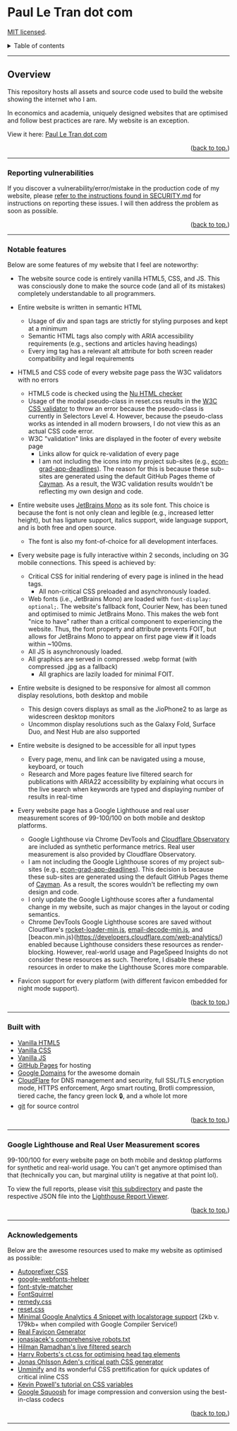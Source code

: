 # Paul Le Tran dot com

[MIT licensed](https://github.com/PaulTran47/paultran47.github.io/blob/master/LICENCE.md).

<details>
  <summary>Table of contents</summary>
  <ul>
    <li>
      <a href="#overview">Overview</a>
      <ul>
        <li><a href="#notable-features">Notable features</a></li>
        <li><a href="#reporting-vulnerabilities">Reporting vulnerabilities</a></li>
      </ul>
    </li>
    <li><a href="#built-with">Built with:</a></li>
    <li><a href="#google-lighthouse-and-real-user-measurement-scores">Google Lighthouse scores</a></li>
    <li><a href="#acknowledgements">Acknowledgments</a></li>
  </ul>
</details>

---

## Overview

This repository hosts all assets and source code used to build the website
showing the internet who I am.

In economics and academia, uniquely designed websites that are optimised and
follow best practices are rare. My website is an exception.

View it here: [Paul Le Tran dot com](https://paulletran.com/)

<p align="right">
  (<a href="#paul-le-tran-dot-com">back to top.</a>)
</p>

---

### Reporting vulnerabilities

If you discover a vulnerability/error/mistake in the production code of my
website, please [refer to the instructions found in SECURITY.md](https://github.com/PaulTran47/paultran47.github.io/blob/master/SECURITY.md)
for instructions on reporting these issues. I will then address the problem as
soon as possible.

<p align="right">
  (<a href="#paul-le-tran-dot-com">back to top.</a>)
</p>

---

### Notable features

Below are some features of my website that I feel are noteworthy:

* The website source code is entirely vanilla HTML5, CSS, and JS. This was
consciously done to make the source code (and all of its mistakes) completely
understandable to all programmers.

* Entire website is written in semantic HTML
  * Usage of div and span tags are strictly for styling purposes and kept at a minimum
  * Semantic HTML tags also comply with ARIA accessibility requirements (e.g.,
  sections and articles having headings)
  * Every img tag has a relevant alt attribute for both screen reader
  compatibility and legal requirements

* HTML5 and CSS code of every website page pass the W3C validators with no errors
  * HTML5 code is checked using the [Nu HTML checker](https://validator.w3.org/nu/)
  * Usage of the modal pseudo-class in reset.css results in the [W3C CSS validator](https://jigsaw.w3.org/css-validator/)
  to throw an error because the pseudo-class is currently in Selectors Level 4.
  However, because the pseudo-class works as intended in all modern browsers, I
  do not view this as an actual CSS code error.
  * W3C "validation" links are displayed in the footer of every website page
    * Links allow for quick re-validation of every page
    * I am not including the icons into my project sub-sites (e.g., [econ-grad-app-deadlines](https://github.com/PaulTran47/econ-grad-app-deadlines)).
    The reason for this is because these sub-sites are generated using the
    default GitHub Pages theme of [Cayman](https://github.com/pages-themes/cayman).
    As a result, the W3C validation results wouldn't be reflecting my own design
    and code.

* Entire website uses [JetBrains Mono](https://www.jetbrains.com/lp/mono/) as
its sole font. This choice is because the font is not only clean and legible (e.g.,
increased letter height), but has ligature support, italics support, wide
language support, and is both free and open source.
  * The font is also my font-of-choice for all development interfaces.

* Every website page is fully interactive within 2 seconds, including on 3G
mobile connections. This speed is achieved by:
  * Critical CSS for initial rendering of every page is inlined in the head tags.
    * All non-critical CSS preloaded and asynchronously loaded.
  * Web fonts (i.e., JetBrains Mono) are loaded with `font-display: optional;`.
  The website's fallback font, Courier New, has been tuned and optimised to
  mimic JetBrains Mono. This makes the web font "nice to have" rather than a
  critical component to experiencing the website. Thus, the font property and
  attribute prevents FOIT, but allows for JetBrains Mono to appear on first page
  view **if** it loads within ~100ms.
  * All JS is asynchronously loaded.
  * All graphics are served in compressed .webp format (with compressed .jpg as
  a fallback)
    * All graphics are lazily loaded for minimal FOIT.

* Entire website is designed to be responsive for almost all common display
resolutions, both desktop and mobile
  * This design covers displays as small as the JioPhone2 to as large as widescreen
  desktop monitors
  * Uncommon display resolutions such as the Galaxy Fold, Surface Duo, and Nest
  Hub are also supported

* Entire website is designed to be accessible for all input types
  * Every page, menu, and link can be navigated using a mouse, keyboard, or touch
  * Research and More pages feature live filtered search for publications with
  ARIA22 accessibility by explaining what occurs in the live search when
  keywords are typed and displaying number of results in real-time

* Every website page has a Google Lighthouse and real user measurement scores of
99-100/100 on both mobile and desktop platforms.
  * Google Lighthouse via Chrome DevTools and [Cloudflare Observatory](https://developers.cloudflare.com/speed/speed-test/)
  are included as synthetic performance metrics. Real user measurement is also provided
  by Cloudflare Observatory.
  * I am not including the Google Lighthouse scores of my project sub-sites
  (e.g., [econ-grad-app-deadlines](https://github.com/PaulTran47/econ-grad-app-deadlines)).
  This decision is because these sub-sites are generated using the default GitHub
  Pages theme of [Cayman](https://github.com/pages-themes/cayman). As a result, the
  scores wouldn't be reflecting my own design and code.
  * I only update the Google Lighthouse scores after a fundamental change in my
  website, such as major changes in the layout or coding semantics.
  * Chrome DevTools Google Lighthouse scores are saved without Cloudflare's [rocket-loader-min.js](https://developers.cloudflare.com/speed/optimization/content/rocket-loader/),
  [email-decode-min.js](https://developers.cloudflare.com/waf/tools/scrape-shield/email-address-obfuscation/),
  and [beacon.min.js}(https://developers.cloudflare.com/web-analytics/) enabled
  because Lighthouse considers these resources as render-blocking. However,
  real-world usage and PageSpeed Insights do not consider these resources as such.
  Therefore, I disable these resources in order to make the Lighthouse Scores more
  comparable.

* Favicon support for every platform (with different favicon embedded for night
mode support).

<p align="right">
  (<a href="#paul-le-tran-dot-com">back to top.</a>)
</p>

---

### Built with

* [Vanilla HTML5](https://developer.mozilla.org/en-US/docs/Web/HTML)
* [Vanilla CSS](https://developer.mozilla.org/en-US/docs/Web/CSS)
* [Vanilla JS](https://developer.mozilla.org/en-US/docs/Web/JavaScript)
* [GitHub Pages](https://pages.github.com/) for hosting
* [Google Domains](https://domains.google/) for the awesome domain
* [CloudFlare](https://www.cloudflare.com/) for DNS management and security,
full SSL/TLS encryption mode, HTTPS enforcement, Argo smart routing, Brotli
compression, tiered cache, the fancy green lock :lock:, and a whole lot more
* [git](https://git-scm.com/) for source control

<p align="right">
  (<a href="#paul-le-tran-dot-com">back to top.</a>)
</p>

---

### Google Lighthouse and Real User Measurement scores

99-100/100 for every website page on both mobile and desktop platforms for
synthetic and real-world usage. You can't get anymore optimised than that
(technically you can, but marginal utility is negative at that point lol).

To view the full reports, please visit [this subdirectory](https://github.com/PaulTran47/paultran47.github.io/tree/master/performance/lighthouse)
and paste the respective JSON file into the [Lighthouse Report Viewer](https://googlechrome.github.io/lighthouse/viewer/).

<p align="right">
  (<a href="#paul-le-tran-dot-com">back to top.</a>)
</p>

---

### Acknowledgements

Below are the awesome resources used to make my website as optimised as possible:

* [Autoprefixer CSS](https://github.com/postcss/autoprefixer)
* [google-webfonts-helper](https://github.com/majodev/google-webfonts-helper)
* [font-style-matcher](https://github.com/notwaldorf/font-style-matcher)
* [FontSquirrel](https://www.fontsquirrel.com/tools/webfont-generator)
* [remedy.css](https://github.com/jensimmons/cssremedy)
* [reset.css](https://elad2412.github.io/the-new-css-reset/)
* [Minimal Google Analytics 4 Snippet with localstorage support](https://github.com/jahilldev/minimal-analytics)
(2kb v. 179kb+ when compiled with Google Compiler Service!)
* [Real Favicon Generator](https://github.com/RealFaviconGenerator)
* [jonasjacek's comprehensive robots.txt](https://www.ditig.com/robots-txt-template)
* [Hilman Ramadhan's live filtered search](https://css-tricks.com/in-page-filtered-search-with-vanilla-javascript/)
* [Harry Roberts's ct.css for optimising head tag elements](https://csswizardry.com/ct/)
* [Jonas Ohlsson Aden's critical path CSS generator](https://github.com/pocketjoso/penthouse)
* [Unminify](https://unminify.com/) and its wonderful CSS prettification for
quick updates of critical inline CSS
* [Kevin Powell's tutorial on CSS variables](https://www.youtube.com/watch?v=PHO6TBq_auI&list=PL4-IK0AVhVjOT2KBB5TSbD77OmfHvtqUi)
* [Google Squoosh](https://github.com/GoogleChromeLabs/squoosh) for image
compression and conversion using the best-in-class codecs

<p align="right">
  (<a href="#paul-le-tran-dot-com">back to top.</a>)
</p>

---
